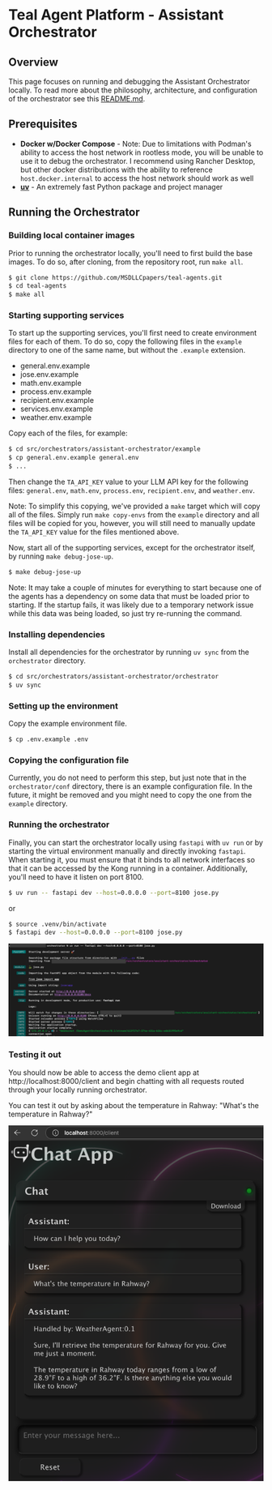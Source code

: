# Teal Agent Platform - Assistant Orchestrator

## Overview
This page focuses on running and debugging the Assistant Orchestrator locally.
To read more about the philosophy, architecture, and configuration of the
orchestrator see this [README.md](../README.md).

## Prerequisites
* **Docker w/Docker Compose** - Note: Due to limitations with Podman's ability to
  access the host network in rootless mode, you will be unable to use it to
  debug the orchestrator. I recommend using Rancher Desktop, but other docker
  distributions with the ability to reference `host.docker.internal` to access
  the host network should work as well
* **[uv](https://docs.astral.sh/uv/)** - An extremely fast Python package and
  project manager

## Running the Orchestrator

### Building local container images
Prior to running the orchestrator locally, you'll need to first build the base
images. To do so, after cloning, from the repository root, run `make all`.
```bash
$ git clone https://github.com/MSDLLCpapers/teal-agents.git
$ cd teal-agents
$ make all
```

### Starting supporting services
To start up the supporting services, you'll first need to create environment
files for each of them. To do so, copy the following files in the `example`
directory to one of the same name, but without the `.example` extension.
* general.env.example
* jose.env.example
* math.env.example
* process.env.example
* recipient.env.example
* services.env.example
* weather.env.example

Copy each of the files, for example:
```bash
$ cd src/orchestrators/assistant-orchestrator/example
$ cp general.env.example general.env
$ ...
```

Then change the `TA_API_KEY` value to your LLM API key for the following
files: `general.env`, `math.env`, `process.env`, `recipient.env`, and
`weather.env`.

Note: To simplify this copying, we've provided a `make` target which will copy
all of the files. Simply run `make copy-envs` from the `example` directory and
all files will be copied for you, however, you will still need to manually
update the `TA_API_KEY` value for the files mentioned above.

Now, start all of the supporting services, except for the orchestrator itself,
by running `make debug-jose-up`.
```bash
$ make debug-jose-up
```

Note: It may take a couple of minutes for everything to start because one of the
agents has a dependency on some data that must be loaded prior to starting. If
the startup fails, it was likely due to a temporary network issue while this
data was being loaded, so just try re-running the command.

### Installing dependencies
Install all dependencies for the orchestrator by running `uv sync` from the
`orchestrator` directory.
```bash
$ cd src/orchestrators/assistant-orchestrator/orchestrator
$ uv sync
```

### Setting up the environment
Copy the example environment file.
```bash
$ cp .env.example .env
```

### Copying the configuration file
Currently, you do not need to perform this step, but just note that in the
`orchestrator/conf` directory, there is an example configuration file. In the
future, it might be removed and you might need to copy the one from the
`example` directory.

### Running the orchestrator
Finally, you can start the orchestrator locally using `fastapi` with `uv run` or
by starting the virtual environment manually and directly invoking `fastapi`.
When starting it, you must ensure that it binds to all network interfaces so
that it can be accessed by the Kong running in a container. Additionally, 
you'll need to have it listen on port 8100.
```bash
$ uv run -- fastapi dev --host=0.0.0.0 --port=8100 jose.py
```
or
```bash
$ source .venv/bin/activate
$ fastapi dev --host=0.0.0.0 --port=8100 jose.py
```
![Output](/assets/jose-output.png)

### Testing it out
You should now be able to access the demo client app at
http://localhost:8000/client and begin chatting with all requests routed through
your locally running orchestrator.

You can test it out by asking about the temperature in Rahway:
"What's the temperature in Rahway?"

![Screenshot](/assets/example-question.png)